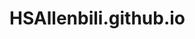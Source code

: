 # HSAllenbili.github.io
<script type="text/javascript">
　　window.location.href="https://hsabbs.shisanlou.com";
　　</script>
